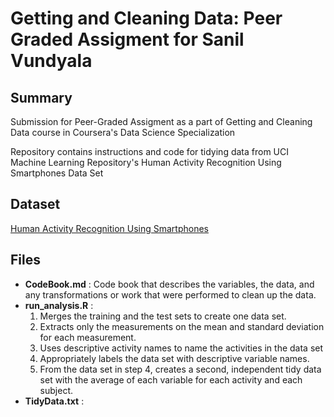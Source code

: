 # Getting and Cleaning Data: Peer Graded Assigment for Sanil Vundyala
## Summary
Submission for Peer-Graded Assigment as a part of Getting and Cleaning Data course in Coursera's Data Science Specialization

Repository contains instructions and code for tidying data from UCI Machine Learning Repository's Human Activity Recognition Using Smartphones Data Set

## Dataset
[Human Activity Recognition Using Smartphones](http://archive.ics.uci.edu/ml/datasets/Human+Activity+Recognition+Using+Smartphones)

## Files
- **CodeBook.md** : Code book that describes the variables, the data, and any transformations or work that were performed to clean up the data.
- **run_analysis.R** :  
  1. Merges the training and the test sets to create one data set.
  2. Extracts only the measurements on the mean and standard deviation for each measurement.
  3. Uses descriptive activity names to name the activities in the data set
  4. Appropriately labels the data set with descriptive variable names.
  5. From the data set in step 4, creates a second, independent tidy data set with the average of each variable for each activity and each subject.
- **TidyData.txt** : 
